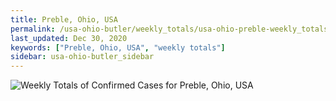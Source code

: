 ```yaml
---
title: Preble, Ohio, USA
permalink: /usa-ohio-butler/weekly_totals/usa-ohio-preble-weekly_totals.html
last_updated: Dec 30, 2020
keywords: ["Preble, Ohio, USA", "weekly totals"]
sidebar: usa-ohio-butler_sidebar
---
```


![Weekly Totals of Confirmed Cases for Preble, Ohio, USA](/covid_tracker/images/graphs/usa-ohio-preble-weekly_totals_graph.png)

